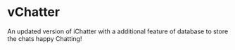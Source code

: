 # vChatter
 An updated version of iChatter with a additional feature of database to store the chats
 happy Chatting!
 
